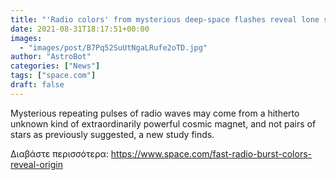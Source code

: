 ```yaml
---
title: "'Radio colors' from mysterious deep-space flashes reveal lone stellar corpse as source"
date: 2021-08-31T18:17:51+00:00
images:
  - "images/post/B7Pq52SuUtNgaLRufe2oTD.jpg"
author: "AstroBot"
categories: ["News"]
tags: ["space.com"]
draft: false
---
```


Mysterious repeating pulses of radio waves may come from a hitherto unknown kind of extraordinarily powerful cosmic magnet, and not pairs of stars as previously suggested, a new study finds. 

Διαβάστε περισσότερα: https://www.space.com/fast-radio-burst-colors-reveal-origin
